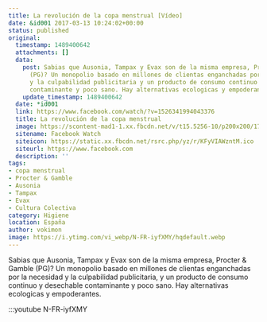 ```yaml
---
title: La revolución de la copa menstrual [Vídeo]
date: &id001 2017-03-13 10:24:02+00:00
status: published
original:
  timestamp: 1489400642
  attachments: []
  data:
    post: Sabias que Ausonia, Tampax y Evax son de la misma empresa, Procter & Gamble
      (PG)? Un monopolio basado en millones de clientas enganchadas por la necesidad
      y la culpabilidad publicitaria y un producto de consumo continuo y desechable
      contaminante y poco sano. Hay alternativas ecologicas y empoderantes.
    update_timestamp: 1489400642
  date: *id001
  link: https://www.facebook.com/watch/?v=1526341994043376
  title: La revolución de la copa menstrual
  image: https://scontent-mad1-1.xx.fbcdn.net/v/t15.5256-10/p200x200/17237898_1526349897375919_6842393367981064192_n.jpg?_nc_cat=109&_nc_sid=ad6a45&_nc_ohc=-VOAIodOOwYAX8IL0HJ&_nc_ht=scontent-mad1-1.xx&oh=be1c21ea4615b3750ddb8ada52d35b8d&oe=5F5860B2
  sitename: Facebook Watch
  siteicon: https://static.xx.fbcdn.net/rsrc.php/yz/r/KFyVIAWzntM.ico
  siteurl: https://www.facebook.com
  description: ''
tags:
- copa menstrual
- Procter & Gamble
- Ausonia
- Tampax
- Evax
- Cultura Colectiva
category: Higiene
location: España
author: vokimon
image: https://i.ytimg.com/vi_webp/N-FR-iyfXMY/hqdefault.webp
---
```


Sabias que Ausonia, Tampax y Evax son de la misma empresa, Procter & Gamble (PG)?
Un monopolio basado en millones de clientas enganchadas por la necesidad
y la culpabilidad publicitaria,
y un producto de consumo continuo y desechable contaminante y poco sano.
Hay alternativas ecologicas y empoderantes.

:::youtube N-FR-iyfXMY


